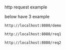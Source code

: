 

http request example

below have 3 example

```
http://localhost:8080/demo

http://localhost:8080/req1

http://localhost:8080/req2

```